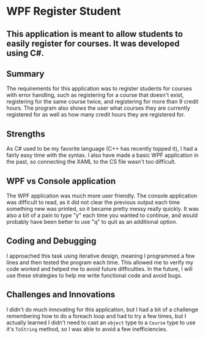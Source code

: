 # WPF Register Student
This application is meant to allow students to easily register for courses. It was developed using C#.
---
## Summary
The requirements for this application was to register students for courses with error handling, such as registering for a course that doesn't exist, registering for the same course twice, and registering for more than 9 credit hours. The program also shows the user what courses they are currently registered for as well as how many credit hours they are registered for.
## Strengths
As C# used to be my favorite language (C++ has recently topped it), I had a fairly easy time with the syntax. I also have made a basic WPF application in the past, so connecting the XAML to the CS file wasn't too difficult.
## WPF vs Console application
The WPF application was much more user friendly. The console application was difficult to read, as it did not clear the previous output each time something new was printed, so it became pretty messy really quickly. It was also a bit of a pain to type "y" each time you wanted to continue, and would probably have been better to use "q" to quit as an additional option.
## Coding and Debugging
I approached this task using iterative design, meaning I programmed a few lines and then tested the program each time. This allowed me to verify my code worked and helped me to avoid future difficulties. In the future, I will use these strategies to help me write functional code and avoid bugs.
## Challenges and Innovations
I didn't do much innovating for this application, but I had a bit of a challenge remembering how to do a foreach loop and had to try a few times, but I actually learned I didn't need to cast an `object` type to a `Course` type to use it's `ToString` method, so I was able to avoid a few inefficiencies. 
